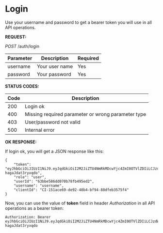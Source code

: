 # Login

Use your username and password to get a bearer token you will use in all API operations.

**REQUEST:** 

*POST* /auth/login

|Parameter|Description|Required|
|---------|-----------|--------|
|username | Your user name | Yes |
|password | Your password  | Yes |

**STATUS CODES:**

|Code|Description|
|----|-------|
|200 | Login ok |
|400 | Missing required parameter or wrong parameter type |
|403 | User/password not valid |
|500 | Internal error|

**OK RESPONSE:**

If login ok, you will get a JSON response like this:

```
{
    "token": "eyJhbGciOiJIUzI1NiJ9.eyJqdGkiOiI2M2JiZTU4NmRkMDcwYjc4ZmI0OTVlZDIiLCJzdWIiOiJ1c2VyMSIsImF1ZCI6InVzZXIiLCJpc3MiOiJDSS0xNTFhY2U2OS1kZTkyLTQwYjQtYmY5NC04OGRmZWIzNTc1ZjQiLCJpYXQiOjE2ODQ3NDg0MTUsImV4cCI6MTY4NDgzNDgxNX0.CcNyo8Ug45dNLNZ0Q41wpPObrFI-hagaJdat3ryxqdo",
    "role": "user",
    "userId": "63bbe586dd070b78fb495ed2",
    "username": "username",
    "clientId": "CI-151ace69-de92-40b4-bf94-88dfeb3575f4"
}
```

Now, you can use the value of **token** field in header *Authorization* in all API operations as a bearer token:

```
Authorization: Bearer eyJhbGciOiJIUzI1NiJ9.eyJqdGkiOiI2M2JiZTU4NmRkMDcwYjc4ZmI0OTVlZDIiLCJzdWIiOiJ1c2VyMSIsImF1ZCI6InVzZXIiLCJpc3MiOiJDSS0xNTFhY2U2OS1kZTkyLTQwYjQtYmY5NC04OGRmZWIzNTc1ZjQiLCJpYXQiOjE2ODQ3NDg0MTUsImV4cCI6MTY4NDgzNDgxNX0.CcNyo8Ug45dNLNZ0Q41wpPObrFI-hagaJdat3ryxqdo
```


